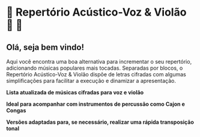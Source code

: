 # :musical_score: Repertório Acústico-Voz & Violão :microphone: :guitar:

## Olá, seja bem vindo! 

Aqui você encontra uma boa alternativa para incrementar o seu repertório, adicionando músicas populares mais tocadas. Separadas por blocos, o Repertório Acústico-Voz & Violão dispõe de  letras cifradas com algumas simplificações para facilitar a execução e dinamizar a apresentação.  

**Lista atualizada de músicas cifradas para voz e violão**

**Ideal para acompanhar com instrumentos de percussão como Cajon e Congas**

**Versões adaptadas para, se necessário, realizar uma rápida transposição tonal**



